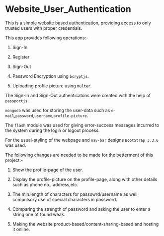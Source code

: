 # Website_User_Authentication

This is a simple website based authentication, providing access to only trusted users with proper credentials.

This app provides following operations:-

1. Sign-In

2. Register

3. Sign-Out

4. Password Encryption using `bcryptjs`.

5. Uploading profile picture using `multer`.

The Sign-In and Sign-Out authenticatons were created with the help of `passportjs`.

`mongodb` was used for storing the user-data such as `e-mail`,`password`,`username`,`profile-picture`.

The `flash` module was used for giving error-success messages incurred to the system during the login or logout process.

For the usual-styling of the webpage and `nav-bar` designs `BootStrap 3.3.6` was used.

The following changes are needed to be made for the betterment of this project:-

1. Show the profile-page of the user.

2. Display the profile-picture on the profile-page, along with other details such as phone no., address,etc.

3. The min.length of characters for passowrd/username as well compulsory use of special characters in password.

4. Comparing the strength of password and asking the user to enter a string one of found weak.

5. Making the website product-based/content-sharing-based and hosting it online.